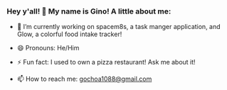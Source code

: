 ### Hey y'all! 👋 My name is Gino! A little about me:

- 🔭 I’m currently working on spacem8s, a task manger application, and Glow, a colorful food intake tracker!
- 😄 Pronouns: He/Him
- ⚡ Fun fact: I used to own a pizza restaurant! Ask me about it!

- 📫 How to reach me: gochoa1088@gmail.com
<!--
**gochoa1088/gochoa1088** is a ✨ _special_ ✨ repository because its `README.md` (this file) appears on your GitHub profile.

Here are some ideas to get you started:


 ...
- 👯 I’m looking to collaborate on ...
- 🤔 I’m looking for help with ...
- 💬 Ask me about ...
-  ...
 ...
 ...
-->
